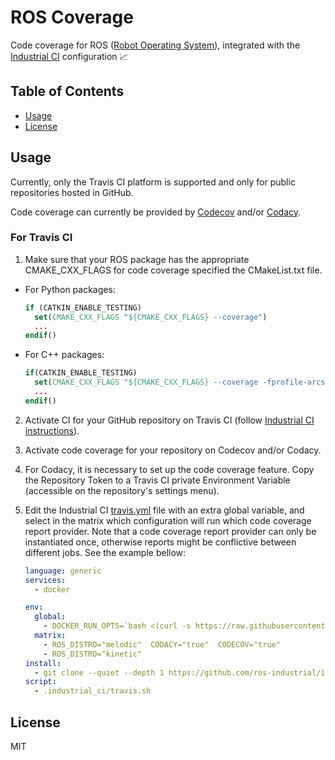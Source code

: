 # ROS Coverage

Code coverage for ROS ([Robot Operating System](https://www.ros.org/)), integrated with the [Industrial CI](https://github.com/ros-industrial/industrial_ci) configuration 📈

## Table of Contents

* [Usage](#usage)
* [License](#license)

## <a name="usage"></a> Usage

Currently, only the Travis CI platform is supported and only for public repositories hosted in GitHub.

Code coverage can currently be provided by [Codecov](https://codecov.io/) and/or [Codacy](https://www.codacy.com/).

### For Travis CI

1. Make sure that your ROS package has the appropriate CMAKE_CXX_FLAGS for code coverage specified the CMakeList.txt file.

  * For Python packages:

    ```cmake
    if (CATKIN_ENABLE_TESTING)
      set(CMAKE_CXX_FLAGS "${CMAKE_CXX_FLAGS} --coverage")
      ...
    endif()
    ```
  * For C++ packages:

    ```cmake
    if(CATKIN_ENABLE_TESTING)
      set(CMAKE_CXX_FLAGS "${CMAKE_CXX_FLAGS} --coverage -fprofile-arcs -ftest-coverage")
      ...
    endif()
    ```


2. Activate CI for your GitHub repository on Travis CI (follow [Industrial CI instructions](https://github.com/ros-industrial/industrial_ci#for-travis-ci)).
3. Activate code coverage for your repository on Codecov and/or Codacy.
4. For Codacy, it is necessary to set up the code coverage feature. Copy the Repository Token to a Travis CI private Environment Variable (accessible on the repository's settings menu).
5. Edit the Industrial CI [travis.yml](https://github.com/ros-industrial/industrial_ci/blob/legacy/doc/.travis.yml) file with an extra global variable, and select in the matrix which configuration will run which code coverage report provider. Note that a code coverage report provider can only be instantiated once, otherwise reports might be conflictive between different jobs. See the example bellow:

    ```yml
    language: generic
    services:
      - docker

    env:
      global:
        - DOCKER_RUN_OPTS=`bash <(curl -s https://raw.githubusercontent.com/rarrais/ros_coverage/master/ros_coverage.sh)`
      matrix:
        - ROS_DISTRO="melodic"  CODACY="true"  CODECOV="true"
        - ROS_DISTRO="kinetic"
    install:
      - git clone --quiet --depth 1 https://github.com/ros-industrial/industrial_ci.git .industrial_ci -b master
    script:
      - .industrial_ci/travis.sh
    ```

## <a name="license"></a>License

MIT
